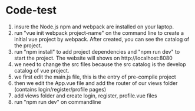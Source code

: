 # Code-test

1. insure the Node.js npm and webpack are installed on your laptop. 
2. run "vue init webpack project-name" on the command line to create a initial vue project by webpack. After created, you can see the catalog of the project.
3. run "npm install" to add project dependencies and "npm run dev" to start the project. The website will shows on http://localhost:8080
4. we need to change the src files because the src catalog is the develop catalog of vue project.
5. we first edit the main.js file, this is the entry of pre-compile project
6. then we edit the App.vue file and add the router of our views folder (contains login/register/profile pages)
7. add views folder and create login, register, profile.vue files
8. run "npm run dev" on commandline
